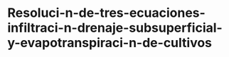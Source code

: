 # Resoluci-n-de-tres-ecuaciones-infiltraci-n-drenaje-subsuperficial-y-evapotranspiraci-n-de-cultivos
